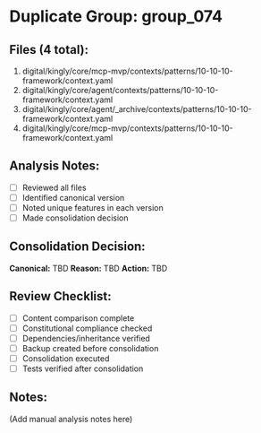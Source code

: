 # Duplicate Group: group_074

## Files (4 total):
1. digital/kingly/core/mcp-mvp/contexts/patterns/10-10-10-framework/context.yaml
2. digital/kingly/core/agent/contexts/patterns/10-10-10-framework/context.yaml
3. digital/kingly/core/agent/_archive/contexts/patterns/10-10-10-framework/context.yaml
4. digital/kingly/core/mcp-mvp/contexts/patterns/10-10-10-framework/context.yaml

## Analysis Notes:
- [ ] Reviewed all files
- [ ] Identified canonical version
- [ ] Noted unique features in each version
- [ ] Made consolidation decision

## Consolidation Decision:
**Canonical:** TBD
**Reason:** TBD
**Action:** TBD

## Review Checklist:
- [ ] Content comparison complete
- [ ] Constitutional compliance checked
- [ ] Dependencies/inheritance verified
- [ ] Backup created before consolidation
- [ ] Consolidation executed
- [ ] Tests verified after consolidation

## Notes:
(Add manual analysis notes here)

